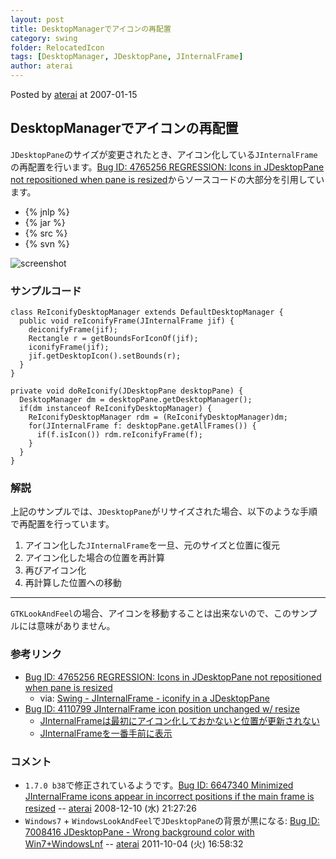 ```yaml
---
layout: post
title: DesktopManagerでアイコンの再配置
category: swing
folder: RelocatedIcon
tags: [DesktopManager, JDesktopPane, JInternalFrame]
author: aterai
---
```


Posted by [aterai](http://terai.xrea.jp/aterai.html) at 2007-01-15

## DesktopManagerでアイコンの再配置
`JDesktopPane`のサイズが変更されたとき、アイコン化している`JInternalFrame`の再配置を行います。[Bug ID: 4765256 REGRESSION: Icons in JDesktopPane not repositioned when pane is resized](http://bugs.sun.com/bugdatabase/view_bug.do?bug_id=4765256)からソースコードの大部分を引用しています。

- {% jnlp %}
- {% jar %}
- {% src %}
- {% svn %}

<!-- dummy comment line for breaking list -->

![screenshot](http://lh6.ggpht.com/_9Z4BYR88imo/TQTRm01W30I/AAAAAAAAAhc/eBhL-DDKkSo/s800/RelocatedIcon.png)

### サンプルコード
<pre class="prettyprint"><code>class ReIconifyDesktopManager extends DefaultDesktopManager {
  public void reIconifyFrame(JInternalFrame jif) {
    deiconifyFrame(jif);
    Rectangle r = getBoundsForIconOf(jif);
    iconifyFrame(jif);
    jif.getDesktopIcon().setBounds(r);
  }
}
</code></pre>
<pre class="prettyprint"><code>private void doReIconify(JDesktopPane desktopPane) {
  DesktopManager dm = desktopPane.getDesktopManager();
  if(dm instanceof ReIconifyDesktopManager) {
    ReIconifyDesktopManager rdm = (ReIconifyDesktopManager)dm;
    for(JInternalFrame f: desktopPane.getAllFrames()) {
      if(f.isIcon()) rdm.reIconifyFrame(f);
    }
  }
}
</code></pre>

### 解説
上記のサンプルでは、`JDesktopPane`がリサイズされた場合、以下のような手順で再配置を行っています。

1. アイコン化した`JInternalFrame`を一旦、元のサイズと位置に復元
1. アイコン化した場合の位置を再計算
1. 再びアイコン化
1. 再計算した位置への移動

- - - -
`GTKLookAndFeel`の場合、アイコンを移動することは出来ないので、このサンプルには意味がありません。

### 参考リンク
- [Bug ID: 4765256 REGRESSION: Icons in JDesktopPane not repositioned when pane is resized](http://bugs.sun.com/bugdatabase/view_bug.do?bug_id=4765256)
    - via: [Swing - JInternalFrame - iconify in a JDesktopPane](https://forums.oracle.com/thread/1374482)
- [Bug ID: 4110799 JInternalFrame icon position unchanged w/ resize](http://bugs.sun.com/bugdatabase/view_bug.do?bug_id=4110799)
    - [JInternalFrameは最初にアイコン化しておかないと位置が更新されない](http://d.hatena.ne.jp/tori31001/20060901)
    - [JInternalFrameを一番手前に表示](http://terai.xrea.jp/Swing/LayeredPane.html)

<!-- dummy comment line for breaking list -->

### コメント
- `1.7.0 b38`で修正されているようです。[Bug ID: 6647340 Minimized JInternalFrame icons appear in incorrect positions if the main frame is resized](http://bugs.sun.com/bugdatabase/view_bug.do?bug_id=6647340) -- [aterai](http://terai.xrea.jp/aterai.html) 2008-12-10 (水) 21:27:26
- `Windows7` + `WindowsLookAndFeel`で`JDesktopPane`の背景が黒になる: [Bug ID: 7008416 JDesktopPane - Wrong background color with Win7+WindowsLnf](http://bugs.sun.com/bugdatabase/view_bug.do?bug_id=7008416) -- [aterai](http://terai.xrea.jp/aterai.html) 2011-10-04 (火) 16:58:32

<!-- dummy comment line for breaking list -->

